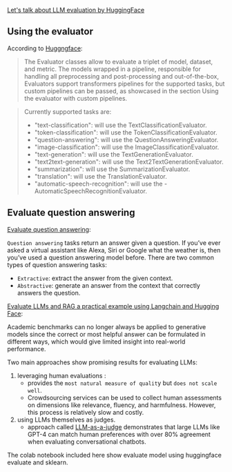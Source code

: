 
[Let's talk about LLM evaluation by HuggingFace](https://huggingface.co/blog/clefourrier/llm-evaluation)

[Huggngface Evaluator tutorial]: https://huggingface.co/docs/evaluate/en/base_evaluator

## Using the evaluator

According to [Huggngface](https://huggingface.co/docs/evaluate/en/base_evaluator):

>The Evaluator classes allow to evaluate a triplet of model, dataset, and metric. The models wrapped in a pipeline, responsible for handling all preprocessing and post-processing and out-of-the-box, Evaluators support transformers pipelines for the supported tasks, but custom pipelines can be passed, as showcased in the section Using the evaluator with custom pipelines.

>Currently supported tasks are:
>- "text-classification": will use the TextClassificationEvaluator.
>- "token-classification": will use the TokenClassificationEvaluator.
>- "question-answering": will use the QuestionAnsweringEvaluator.
>- "image-classification": will use the ImageClassificationEvaluator.
>- "text-generation": will use the TextGenerationEvaluator.
>- "text2text-generation": will use the Text2TextGenerationEvaluator.
>- "summarization": will use the SummarizationEvaluator.
>- "translation": will use the TranslationEvaluator.
>- "automatic-speech-recognition": will use the - AutomaticSpeechRecognitionEvaluator.

## Evaluate question answering


[Evaluate question answering](https://huggingface.co/docs/transformers/en/tasks/question_answering):

`Question answering` tasks return an answer given a question. If you’ve ever asked a virtual assistant like Alexa, Siri or Google what the weather is, then you’ve used a question answering model before. There are two common types of question answering tasks:
- `Extractive`: extract the answer from the given context.
- `Abstractive`: generate an answer from the context that correctly answers the question.


[Evaluate LLMs and RAG a practical example using Langchain and Hugging Face](https://www.philschmid.de/evaluate-llm):

Academic benchmarks can no longer always be applied to generative models since the correct or most helpful answer can be formulated in different ways, which would give limited insight into real-world performance.

Two main approaches show promising results for evaluating LLMs: 
1. leveraging human evaluations :
   - provides the `most natural measure of qualit`y but `does not scale well`.
   - Crowdsourcing services can be used to collect human assessments on dimensions like relevance, fluency, and harmfulness. However, this process is relatively slow and costly.
2. using LLMs themselves as judges.
   - approach called [LLM-as-a-judge](https://arxiv.org/abs/2306.05685) demonstrates that large LLMs like GPT-4 can match human preferences with over 80% agreement when evaluating conversational chatbots.
  

The  colab notebook included here show evaluate model using huggingface evaluate and sklearn.